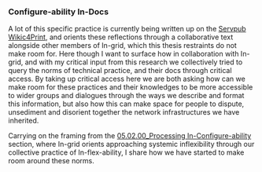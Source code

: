 ### Configure-ability In-Docs

A lot of this specific practice is currently being written up on the [Servpub Wikic4Print](https://wiki4print.servpub.net/index.php?title=Chapter_3:_Praxis_Doubling), and orients these reflections through a collaborative text alongside other members of In-grid, which this thesis restraints do not make room for. Here though I want to surface how in collaboration with In-grid, and with my critical input from this research we collectively tried to query the norms of technical practice, and their docs through critical access. By taking up critical access here we are both asking how can we make room for these practices and their knowledges to be more accessible to wider groups and dialogues through the ways we describe and format this information, but also how this can make space for people to dispute, unsediment and disorient together the network infrastructures we have inherited.

Carrying on the framing from the [05.02.00_Processing In-Configure-ability](05.02.00_Processing%20In-Configure-ability.md) section, where In-grid orients approaching systemic inflexibility through our collective practice of In-flex-ability, I share how we have started to make room around these norms.




